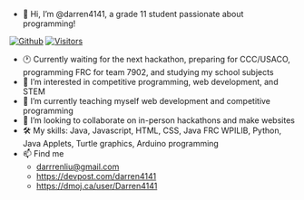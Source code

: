 - 👋   Hi, I’m @darren4141, a grade 11 student passionate about programming!

[![Github](https://img.shields.io/github/followers/darren4141?label=Follow&style=social)](https://github.com/darren4141) 
[![Visitors](https://visitor-badge.laobi.icu/badge?page_id=darren4141.darren4141)](https://visitor-badge.laobi.icu/badge?page_id=darren4141.darren4141)

- 🕐   Currently waiting for the next hackathon, preparing for CCC/USACO, programming FRC for team 7902, and studying my school subjects
- 👀   I’m interested in competitive programming, web development, and STEM
- 🌱   I’m currently teaching myself web development and competitive programming
- 💞️   I’m looking to collaborate on in-person hackathons and make websites
- 🛠    My skills: Java, Javascript, HTML, CSS, Java FRC WPILIB, Python, Java Applets, Turtle graphics, Arduino programming
- 📫   Find me
  - darrrenliu@gmail.com
  - https://devpost.com/darren4141
  - https://dmoj.ca/user/Darren4141
<!---
darren4141/darren4141 is a ✨ special ✨ repository because its `README.md` (this file) appears on your GitHub profile.
You can click the Preview link to take a look at your changes.
--->

